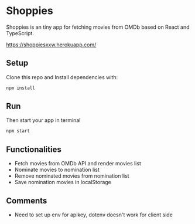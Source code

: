 # Shoppies

Shoppies is an tiny app for fetching movies from OMDb based on React and TypeScript.

https://shoppiesxxw.herokuapp.com/

## Setup

Clone this repo and Install dependencies with:

```sh
npm install
```

## Run

Then start your app in terminal
```sh
npm start
```

## Functionalities

- Fetch movies from OMDb API and render movies list
- Nominate movies to nomination list
- Remove nominated movies from nomination list
- Save nomination movies in localStorage 

## Comments

- Need to set up env for apikey, dotenv doesn't work for client side

